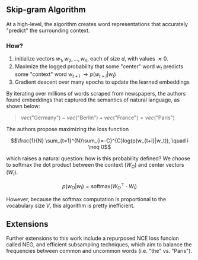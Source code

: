 ## Skip-gram Algorithm  

At a high-level, the algorithm creates word representations that accurately "predict" the surrounding context. 

### How? 

1. initialize vectors $w_1, w_2, ..., w_n$, each of size $d$, with values $\approx 0$. 
2. Maximize the logged probability that some "center" word $w_t$ predicts some "context" word $w_{t+i}$ $\to p(w_{t+i}|w_{t})$
3. Gradient descent over many epochs to update the learned embeddings 

By iterating over millions of words scraped from newspapers, the authors found embeddings that captured the semantics of natural language, as shown below:  

> $vec(\text{"Germany"}) - vec(\text{"Berlin"}) + vec(\text{"France"}) = vec(\text{"Paris"})$

The authors propose maximizing the loss function

$$\frac{1}{N} \sum_{t=1}^{N}\sum_{i=-C}^{C}log(p(w_{t+i}|w_t)), \quad i \neq 0$$

which raises a natural question: how is this probability defined? We choose to softmax the dot product between the context ($W_O$) and center vectors ($W_I$). 

$$p(w_O|w_I) = \text{softmax}(W_{O}^\top \cdot W_{I})$$

However, because the softmax computation is proportional to the vocabulary size $V$, this algorithm is pretty inefficient. 

## Extensions 
Further extensions to this work include a repurposed NCE loss funcion called NEG, and efficient subsampling techniques, which aim to balance the frequencies between common and uncommon words (i.e. "the" vs. "Paris"). 




